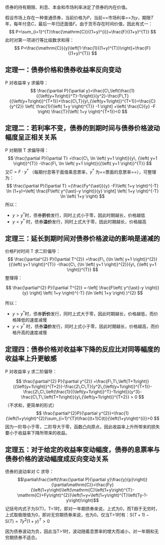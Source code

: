 债券的持有期限、利息、本金和市场利率决定了债券的内在价值。

假设市场上存在一种普通债券，当前价格为$P$，当前==市场利率==为$y$，期限$T$年，每年付息$C$，最后一年归还面值$F$。由于货币存在时间价值，因此有式一：
$$
P=\sum_{i=1}^{T}\frac{\mathrm{C}}{(1+y)^{i}}+\frac{F}{(1+y)^{T}}
$$
此时对第一项进行等比级数求和得：
$$
P=\frac{\mathrm{C}}{y}\left[1-\frac{1}{(1+y)^{T}}\right]+\frac{F}{(1+y)^{T}}
$$

## 定理一：债券价格和债券收益率反向变动

P 对收益率 y 求偏导：
$$
\frac{\partial P}{\partial y}=\frac{C\,\left(\frac{1}{{\left(y+1\right)}^T}-1\right)}{y^2}-\frac{F\,T}{{\left(y+1\right)}^{T+1}}+\frac{C\,T}{y\,{\left(y+1\right)}^{T+1}}=\frac{C}{y^{2}} \left[ \frac{1}{\left( 1+y \right)^{T}} -1 \right] +\left( \frac{C}{y} -F \right) \frac{T}{\left( 1+y \right)^{T+1}}<0
$$

## 定理二：若利率不变，债券的到期时间与债券价格波动幅度呈正相关关系

P 对期限 T 求偏导得：
$$
\frac{\partial P}{\partial T} =\frac{C\, \ln \left( y+1 \right)}{y\, {\left( y+1 \right)}^{T}} -\frac{F\, \ln \left( y+1 \right)}{{\left( y+1 \right)}^{T}}
$$
又$C=F \cdot y^{\ast}$ （每期付息等于面值乘息票率，$y^{\ast}$ 为==票面的息票率==），可整理为：
$$
\frac{\partial P}{\partial T} =(\frac{Fy^{\ast}}{y} -F)\left( 1+y \right)^{-T} \ln (1+y)=\left[ \frac{F\left( y^{\ast}-y \right)}{y} \right] \left( 1+y \right)^{-T} \ln \left( 1+y \right)
$$
所以：
- $y > y^{\ast}$时，债券**折价**发行，同时上式小于零，因此时期越长，价格越低
- $y < y^{\ast}$ 时，债券**溢价**发行，同时上式大于零，因此时期越长，价格越高


## 定理三：延长到期时间对债券价格波动的影响是递减的

价格P对时间 T 求二阶偏导：
$$
\frac{\partial^{2} P}{\partial T^{2}} =\frac{F\, {\ln \left( y+1 \right)}^{2}}{{\left( y+1 \right)}^{T}} -\frac{C\, {\ln \left( y+1 \right)}^{2}}{y\, {\left( y+1 \right)}^{T}}
$$
整理得：

$$
\frac{\partial^{2} P}{\partial T^{2}} =-\left[ \frac{F\left( y^{\ast}-y \right)}{y} \right] \left( 1+y \right)^{-T} (\ln \left( 1+y \right) )^{2}
$$

所以：
- $y > y^{\ast}$时，债券**折价**发行，同时上式大于零，因此时期越长，价格越低，而价格降低的速度减慢
- $y < y^{\ast}$ 时，债券**溢价**发行，同时上式小于零，因此时期越长，价格越高，而价格升高的速度减慢

## 定理四：债券价格对收益率下降的反应比对同等幅度的收益率上升更敏感

P 对收益率 y 求二阶偏导：

$$
\frac{\partial^{2} P}{\partial y^{2}} =\frac{F\,T\,\left(T+1\right)}{{\left(y+1\right)}^{T+2}}-\frac{2\,C\,T}{y^2\,{\left(y+1\right)}^{T+1}}-\frac{2\,C\,\left(\frac{1}{{\left(y+1\right)}^T}-1\right)}{y^3}-\frac{C\,T\,\left(T+1\right)}{y\,{\left(y+1\right)}^{T+2}} > 0
$$
（不求和，更简单的形式）
$$
\frac{\partial^{2}P}{\partial y^{2}}=\frac{1}{\left(1+y\right)^{2}}\sum_{i=1}^{T}t\frac{(t+1)C(t)}{\left(1+y\right)^{i}}>0
$$
因为一阶导小于零，二阶导大于零，函数凸向原点，因此收益率上升所带来的损失要小于收益率下降所带来的收益。

## 定理五：对于给定的收益率变动幅度，债券的息票率与债券价格的波动幅度成反向变动关系

债券的波动率对 C 求导：
$$\partial\frac{\left(\frac{\partial P}{\partial y}\frac{y}{p}\right)}{\partial\mathrm{C}}=\frac{Fy}{\left(1+y\right)\left(\mathrm{C}\left(1+y\right)^{T}-\mathrm{C}+Fy\right)^{2}}\left(1+y+\left(1+y\right)^{T}\left(Ty-1-y\right)\right)$$
记括号内式子为S(T)，T=1时，即对一年期债券来说，上式为0，而T趋于无穷时，上式取极限值为0，即对无穷期债券来说，也为0。仅当T>1时有：$\mathrm{S}(T+1)-\mathrm{S}(T)=Ty^{2}(1+y)^{T}>0$

因为债券波动为负，因此当T>1时，波动随着息票率的增大而减小，对一年期和无穷期债券不适合。
